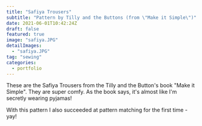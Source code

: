 ```yaml
---
title: "Safiya Trousers"
subtitle: "Pattern by Tilly and the Buttons (from \"Make it Simple\")"
date: 2021-06-01T10:42:24Z
draft: false
featured: true
image: "safiya.JPG"
detailImages:
  - "safiya.JPG"
tag: "sewing"
categories:
  - portfolio
---
```


These are the Safiya Trousers from the Tilly and the Button's book "Make it Simple". They are super comfy. As the book says, it's almost like I'm secretly wearing pyjamas! 

With this pattern I also succeeded at pattern matching for the first time - yay!
